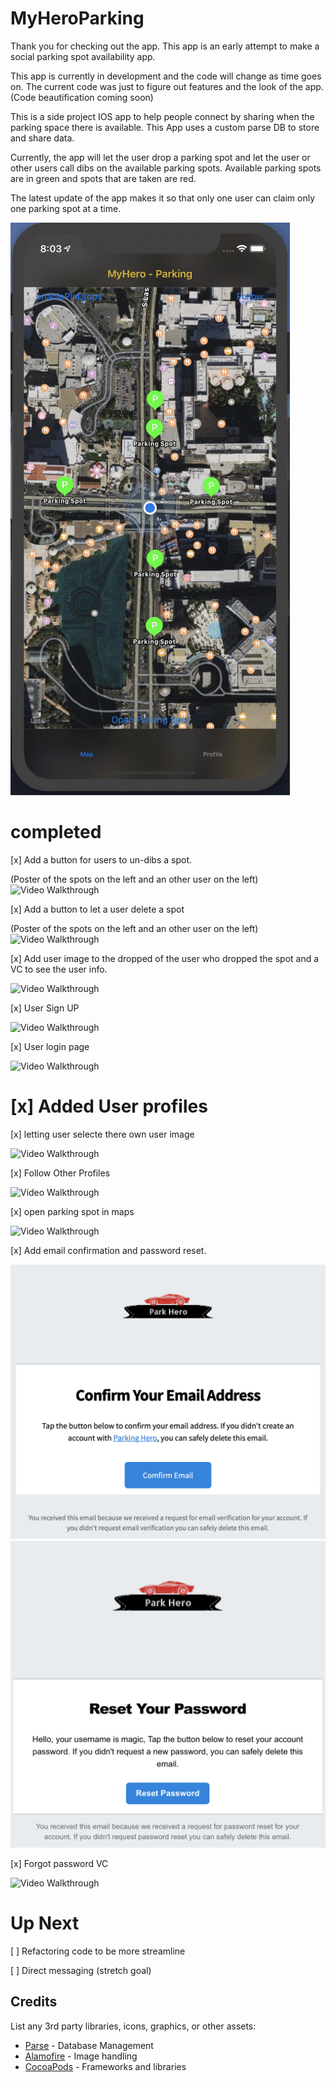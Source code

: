 # MyHeroParking

Thank you for checking out the app. This app is an early attempt to make a social parking spot availability app.

This app is currently in development and the code will change as time goes on.
The current code was just to figure out features and the look of the app. (Code beautification coming soon)

This is a side project IOS app to help people connect by sharing when the parking space there is available. This App uses a custom parse DB to store and share data.

Currently, the app will let the user drop a parking spot and let the user or other users call dibs on the available parking spots.
Available parking spots are in green and spots that are taken are red.

The latest update of the app makes it so that only one user can claim only one parking spot at a time.

<img src="/Gifs/parkingApp.gif?raw=true" width="" alt= 'Video Walkthrough'>

# completed

[x] Add a button for users to un-dibs a spot.

(Poster of the spots on the left and an other user on the left)
<img src="/Gifs/UndibbsSpot.gif?raw=true" width="" alt= 'Video Walkthrough'>

[x] Add a button to let a user delete a spot 

(Poster of the spots on the left and an other user on the left)
<img src="/Gifs/DeleteParkingSpot.gif?raw=true" width="" alt= 'Video Walkthrough'>

[x] Add user image to the dropped of the user who dropped the spot and a VC to see the user info.

<img src="/Gifs/spotuserimg.gif?raw=true" width="" alt= 'Video Walkthrough'>

[x] User Sign UP

<img src="/Gifs/signup.gif?raw=true" width="" alt= 'Video Walkthrough'>

[x] User login page

<img src="/Gifs/login.gif?raw=true" width="" alt= 'Video Walkthrough'>

# [x] Added User profiles 

[x] letting user selecte there own user image

<img src="/Gifs/userImage.gif?raw=true" width="" alt= 'Video Walkthrough'>
  
[x] Follow Other Profiles

<img src="/Gifs/followothers.gif?raw=true" width="" alt= 'Video Walkthrough'>
  
[x] open parking spot in maps

<img src="/Gifs/maps.gif?raw=true" width="" alt= 'Video Walkthrough'>

[x] Add email confirmation and password reset.

<img src="/Gifs/confirm.png?raw=true" width="" alt= 'confrim'>
<img src="/Gifs/reset.png?raw=true" width="" alt= 'confrim'>

[x] Forgot password VC

<img src="/Gifs/passwordresetonapp.gif?raw=true" width="" alt= 'Video Walkthrough'>

# Up Next 


[ ] Refactoring code to be more streamline

[ ] Direct messaging (stretch goal)



## Credits

List any 3rd party libraries, icons, graphics, or other assets:

- [Parse](https://parseplatform.org/) - Database Management
- [Alamofire](https://github.com/Alamofire/Alamofire) - Image handling
- [CocoaPods](https://cocoapods.org/) - Frameworks and libraries
